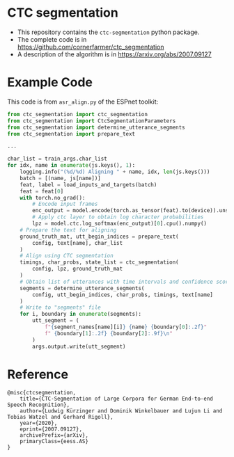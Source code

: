 # CTC segmentation


* This repository contains the `ctc-segmentation` python package.
* The complete code is in https://github.com/cornerfarmer/ctc_segmentation
* A description of the algorithm is in https://arxiv.org/abs/2007.09127

# Example Code

This code is from `asr_align.py` of the ESPnet toolkit:

```python
from ctc_segmentation import ctc_segmentation
from ctc_segmentation import CtcSegmentationParameters
from ctc_segmentation import determine_utterance_segments
from ctc_segmentation import prepare_text

...

char_list = train_args.char_list
for idx, name in enumerate(js.keys(), 1):
    logging.info("(%d/%d) Aligning " + name, idx, len(js.keys()))
    batch = [(name, js[name])]
    feat, label = load_inputs_and_targets(batch)
    feat = feat[0]
    with torch.no_grad():
        # Encode input frames
        enc_output = model.encode(torch.as_tensor(feat).to(device)).unsqueeze(0)
        # Apply ctc layer to obtain log character probabilities
        lpz = model.ctc.log_softmax(enc_output)[0].cpu().numpy()
    # Prepare the text for aligning
    ground_truth_mat, utt_begin_indices = prepare_text(
        config, text[name], char_list
    )
    # Align using CTC segmentation
    timings, char_probs, state_list = ctc_segmentation(
        config, lpz, ground_truth_mat
    )
    # Obtain list of utterances with time intervals and confidence score
    segments = determine_utterance_segments(
        config, utt_begin_indices, char_probs, timings, text[name]
    )
    # Write to "segments" file
    for i, boundary in enumerate(segments):
        utt_segment = (
            f"{segment_names[name][i]} {name} {boundary[0]:.2f}"
            f" {boundary[1]:.2f} {boundary[2]:.9f}\n"
        )
        args.output.write(utt_segment)
```


# Reference

```
@misc{ctcsegmentation,
    title={CTC-Segmentation of Large Corpora for German End-to-end Speech Recognition},
    author={Ludwig Kürzinger and Dominik Winkelbauer and Lujun Li and Tobias Watzel and Gerhard Rigoll},
    year={2020},
    eprint={2007.09127},
    archivePrefix={arXiv},
    primaryClass={eess.AS}
}
```
